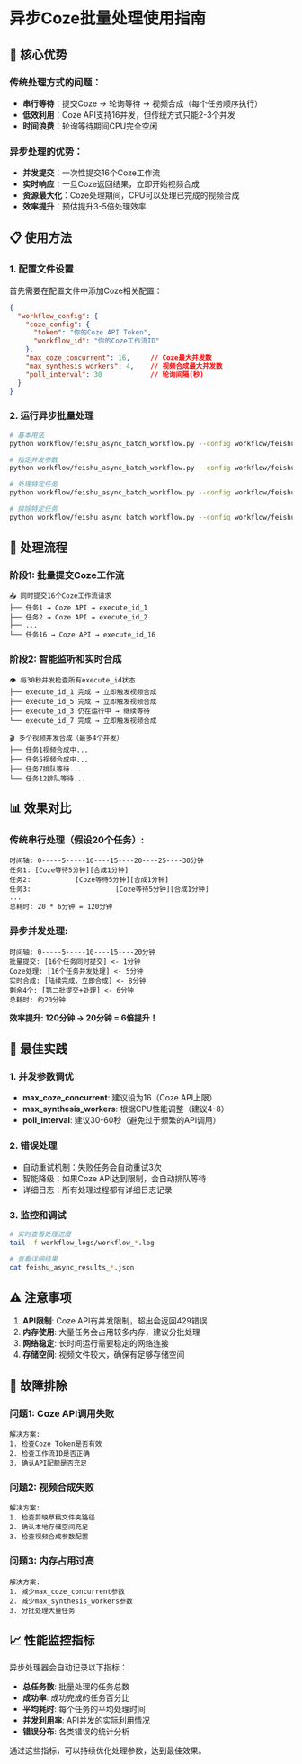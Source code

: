 # 异步Coze批量处理使用指南

## 🚀 核心优势

### 传统处理方式的问题：
- **串行等待**：提交Coze → 轮询等待 → 视频合成（每个任务顺序执行）
- **低效利用**：Coze API支持16并发，但传统方式只能2-3个并发
- **时间浪费**：轮询等待期间CPU完全空闲

### 异步处理的优势：
- **并发提交**：一次性提交16个Coze工作流
- **实时响应**：一旦Coze返回结果，立即开始视频合成
- **资源最大化**：Coze处理期间，CPU可以处理已完成的视频合成
- **效率提升**：预估提升3-5倍处理效率

## 📋 使用方法

### 1. 配置文件设置

首先需要在配置文件中添加Coze相关配置：

```json
{
  "workflow_config": {
    "coze_config": {
      "token": "你的Coze API Token",
      "workflow_id": "你的Coze工作流ID"
    },
    "max_coze_concurrent": 16,     // Coze最大并发数
    "max_synthesis_workers": 4,    // 视频合成最大并发数
    "poll_interval": 30            // 轮询间隔(秒)
  }
}
```

### 2. 运行异步批量处理

```bash
# 基本用法
python workflow/feishu_async_batch_workflow.py --config workflow/feishu_config_template.json

# 指定并发参数
python workflow/feishu_async_batch_workflow.py --config workflow/feishu_config_template.json --max-coze 16 --max-synthesis 4 --poll-interval 30

# 处理特定任务
python workflow/feishu_async_batch_workflow.py --config workflow/feishu_config_template.json --include task_id_1 task_id_2

# 排除特定任务
python workflow/feishu_async_batch_workflow.py --config workflow/feishu_config_template.json --exclude task_id_3 task_id_4
```

## 🔄 处理流程

### 阶段1: 批量提交Coze工作流
```
📤 同时提交16个Coze工作流请求
├── 任务1 → Coze API → execute_id_1
├── 任务2 → Coze API → execute_id_2
├── ...
└── 任务16 → Coze API → execute_id_16
```

### 阶段2: 智能监听和实时合成
```
👁️ 每30秒并发检查所有execute_id状态
├── execute_id_1 完成 → 立即触发视频合成
├── execute_id_5 完成 → 立即触发视频合成
├── execute_id_3 仍在运行中 → 继续等待
└── execute_id_7 完成 → 立即触发视频合成

🎬 多个视频并发合成（最多4个并发）
├── 任务1视频合成中...
├── 任务5视频合成中...
├── 任务7排队等待...
└── 任务12排队等待...
```

## 📊 效果对比

### 传统串行处理（假设20个任务）:
```
时间轴: 0-----5-----10----15----20----25----30分钟
任务1: [Coze等待5分钟][合成1分钟]
任务2:           [Coze等待5分钟][合成1分钟]
任务3:                     [Coze等待5分钟][合成1分钟]
...
总耗时: 20 * 6分钟 = 120分钟
```

### 异步并发处理:
```
时间轴: 0-----5-----10----15----20分钟
批量提交: [16个任务同时提交] <- 1分钟
Coze处理: [16个任务并发处理] <- 5分钟
实时合成: [陆续完成，立即合成] <- 8分钟
剩余4个: [第二批提交+处理] <- 6分钟
总耗时: 约20分钟
```

**效率提升: 120分钟 → 20分钟 = 6倍提升！**

## 🎯 最佳实践

### 1. 并发参数调优
- **max_coze_concurrent**: 建议设为16（Coze API上限）
- **max_synthesis_workers**: 根据CPU性能调整（建议4-8）
- **poll_interval**: 建议30-60秒（避免过于频繁的API调用）

### 2. 错误处理
- 自动重试机制：失败任务会自动重试3次
- 智能降级：如果Coze API达到限制，会自动排队等待
- 详细日志：所有处理过程都有详细日志记录

### 3. 监控和调试
```bash
# 实时查看处理进度
tail -f workflow_logs/workflow_*.log

# 查看详细结果
cat feishu_async_results_*.json
```

## ⚠️ 注意事项

1. **API限制**: Coze API有并发限制，超出会返回429错误
2. **内存使用**: 大量任务会占用较多内存，建议分批处理
3. **网络稳定**: 长时间运行需要稳定的网络连接
4. **存储空间**: 视频文件较大，确保有足够存储空间

## 🔧 故障排除

### 问题1: Coze API调用失败
```
解决方案:
1. 检查Coze Token是否有效
2. 检查工作流ID是否正确
3. 确认API配额是否充足
```

### 问题2: 视频合成失败
```
解决方案:
1. 检查剪映草稿文件夹路径
2. 确认本地存储空间充足
3. 检查视频合成参数配置
```

### 问题3: 内存占用过高
```
解决方案:
1. 减少max_coze_concurrent参数
2. 减少max_synthesis_workers参数
3. 分批处理大量任务
```

## 📈 性能监控指标

异步处理器会自动记录以下指标：
- **总任务数**: 批量处理的任务总数
- **成功率**: 成功完成的任务百分比
- **平均耗时**: 每个任务的平均处理时间
- **并发利用率**: API并发的实际利用情况
- **错误分布**: 各类错误的统计分析

通过这些指标，可以持续优化处理参数，达到最佳效果。